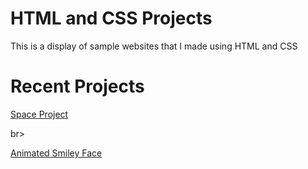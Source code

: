 # HTML and CSS Projects
This is a display of sample websites that I made using HTML and CSS 

<!DOCTYPE html>
<html>
<body>

<h1>Recent Projects</h1>

<p><a href="file:///C:/Users/Marku/OneDrive/Documents/Mark-Coding-Projects/Basic_HTML_and_CSS/Space%20Project/index.html">Space Project</a></p>br>
 <p><a href="file:///C:/Users/Marku/OneDrive/Desktop/Project/Basic_CSS_Demo.html">Animated Smiley Face</a></p>

</body>
</html>
